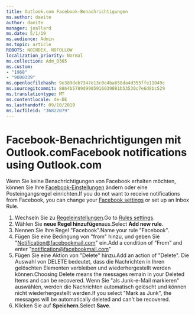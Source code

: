 ```yaml
---
title: Outlook.com Facebook-Benachrichtigungen
ms.author: daeite
author: daeite
manager: joallard
ms.date: 5/1/19
ms.audience: Admin
ms.topic: article
ROBOTS: NOINDEX, NOFOLLOW
localization_priority: Normal
ms.collection: Adm_O365
ms.custom:
- "1968"
- "9000339"
ms.openlocfilehash: 9e389deb7347e13c0e4ba658da4d355ffe11049c
ms.sourcegitcommit: 8864b5789d9905916039081b53530c7e6d8bc529
ms.translationtype: MT
ms.contentlocale: de-DE
ms.lasthandoff: 09/10/2019
ms.locfileid: "36822079"
---
```

# <a name="facebook-notifications-using-outlookcom"></a><span data-ttu-id="568b8-102">Facebook-Benachrichtigungen mit Outlook.com</span><span class="sxs-lookup"><span data-stu-id="568b8-102">Facebook notifications using Outlook.com</span></span>

<span data-ttu-id="568b8-103">Wenn Sie keine Benachrichtigungen von Facebook erhalten möchten, können Sie Ihre [Facebook-Einstellungen](https://aka.ms/facebook-notifications-settings) ändern oder eine Posteingangsregel einrichten.</span><span class="sxs-lookup"><span data-stu-id="568b8-103">If you do not want to receive notifications from Facebook, you can change your [Facebook settings](https://aka.ms/facebook-notifications-settings) or set up an Inbox Rule.</span></span>

1. <span data-ttu-id="568b8-104">Wechseln Sie zu [Regeleinstellungen](https://outlook.live.com/mail/options/mail/rules/inboxRules).</span><span class="sxs-lookup"><span data-stu-id="568b8-104">Go to [Rules settings](https://outlook.live.com/mail/options/mail/rules/inboxRules).</span></span>
1. <span data-ttu-id="568b8-105">Wählen Sie **neue Regel hinzufügen**aus.</span><span class="sxs-lookup"><span data-stu-id="568b8-105">Select **Add new rule**.</span></span>
1. <span data-ttu-id="568b8-106">Nennen Sie Ihre Regel "Facebook".</span><span class="sxs-lookup"><span data-stu-id="568b8-106">Name your rule "Facebook".</span></span>
1. <span data-ttu-id="568b8-107">Fügen Sie eine Bedingung von "from" hinzu, und geben Sie "Notification@facebookmail.com" ein.</span><span class="sxs-lookup"><span data-stu-id="568b8-107">Add a condition of "From" and enter "notification@facebookmail.com"</span></span>
1. <span data-ttu-id="568b8-108">Fügen Sie eine Aktion von "Delete" hinzu.</span><span class="sxs-lookup"><span data-stu-id="568b8-108">Add an action of "Delete".</span></span> <span data-ttu-id="568b8-109">Die Auswahl von DELETE bedeutet, dass die Nachrichten in Ihren gelöschten Elementen verbleiben und wiederhergestellt werden können.</span><span class="sxs-lookup"><span data-stu-id="568b8-109">Choosing Delete means the messages remain in your Deleted Items and can be recovered.</span></span> <span data-ttu-id="568b8-110">Wenn Sie "als Junk-e-Mail markieren" auswählen, werden die Nachrichten automatisch gelöscht und können nicht wiederhergestellt werden.</span><span class="sxs-lookup"><span data-stu-id="568b8-110">If you select "Mark as Junk", the messages will be automatically deleted and can't be recovered.</span></span>
1. <span data-ttu-id="568b8-111">Klicken Sie auf **Speichern**.</span><span class="sxs-lookup"><span data-stu-id="568b8-111">Select **Save**.</span></span>